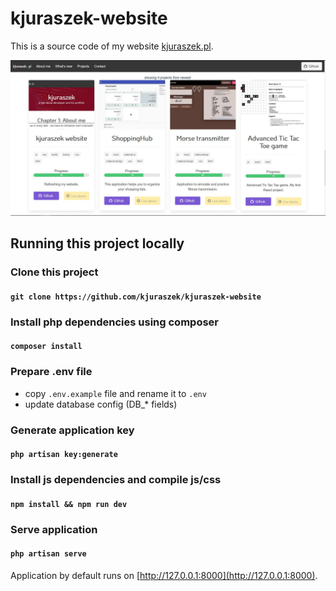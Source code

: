# kjuraszek-website

This is a source code of my website [kjuraszek.pl](https://kjuraszek.pl/).

![kjuraszek.pl - application view](./website_Screenshot.jpg "kjuraszek.pl - application view")

## Running this project locally

### Clone this project

#### `git clone https://github.com/kjuraszek/kjuraszek-website`

### Install php dependencies using composer

#### `composer install`

### Prepare .env file

- copy `.env.example` file and rename it to `.env`
- update database config (DB_* fields)

### Generate application key

#### `php artisan key:generate`

### Install js dependencies and compile js/css

#### `npm install && npm run dev`

### Serve application

#### `php artisan serve`

Application by default runs on [http://127.0.0.1:8000](http://127.0.0.1:8000).
